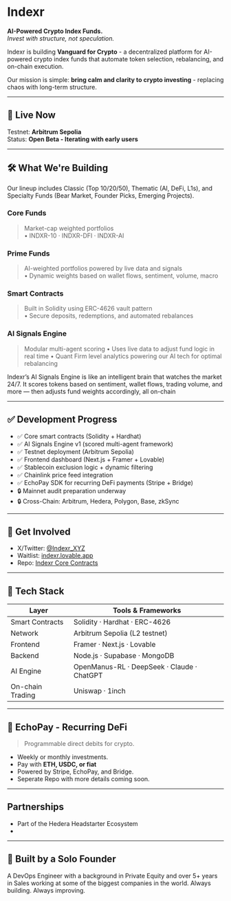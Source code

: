 # Indexr

**AI-Powered Crypto Index Funds.**  
_Invest with structure, not speculation._

Indexr is building **Vanguard for Crypto** - a decentralized platform for AI-powered crypto index funds that automate token selection, rebalancing, and on-chain execution.

Our mission is simple: **bring calm and clarity to crypto investing** - replacing chaos with long-term structure.

---

## 🧪 Live Now
Testnet: **Arbitrum Sepolia**  
Status: **Open Beta - Iterating with early users**

---

## 🛠️ What We're Building

Our lineup includes Classic (Top 10/20/50), Thematic (AI, DeFi, L1s), and Specialty Funds (Bear Market, Founder Picks, Emerging Projects).

### Core Funds  
> Market-cap weighted portfolios  
• INDXR-10 · INDXR-DFI · INDXR-AI

### Prime Funds  
> AI-weighted portfolios powered by live data and signals  
• Dynamic weights based on wallet flows, sentiment, volume, macro

### Smart Contracts  
> Built in Solidity using ERC-4626 vault pattern  
• Secure deposits, redemptions, and automated rebalances

### AI Signals Engine  
> Modular multi-agent scoring
• Uses live data to adjust fund logic in real time
• Quant Firm level analytics powering our AI tech for optimal rebalancing

Indexr’s AI Signals Engine is like an intelligent brain that watches the market 24/7. It scores tokens based on sentiment, wallet flows, trading volume, and more — then adjusts fund weights accordingly, all on-chain

---

## ✅ Development Progress

- ✅ Core smart contracts (Solidity + Hardhat)
- ✅ AI Signals Engine v1 (scored multi-agent framework)
- ✅ Testnet deployment (Arbitrum Sepolia)
- ✅ Frontend dashboard (Next.js + Framer + Lovable)
- ✅ Stablecoin exclusion logic + dynamic filtering
- ✅ Chainlink price feed integration
- ✅ EchoPay SDK for recurring DeFi payments (Stripe + Bridge)
- 🔒 Mainnet audit preparation underway
- 🔒 Cross-Chain: Arbitrum, Hedera, Polygon, Base, zkSync

---

## 🔗 Get Involved

- X/Twitter: [@Indexr_XYZ](https://twitter.com/indexr_xyz)
- Waitlist: [indexr.lovable.app](https://indexr.lovable.app)
- Repo: [Indexr Core Contracts](https://github.com/IndexrXYZ/Indexr)

---

## 🧠 Tech Stack

| Layer              | Tools & Frameworks                                 |
|------------------- |----------------------------------------------------|
| Smart Contracts    | Solidity · Hardhat · ERC-4626                      |
| Network            | Arbitrum Sepolia (L2 testnet)                      |
| Frontend           | Framer · Next.js · Lovable                         |
| Backend            | Node.js · Supabase · MongoDB                       |
| AI Engine          | OpenManus-RL · DeepSeek · Claude · ChatGPT         |
| On-chain Trading   | Uniswap · 1inch                                    |

---

## 🔄 EchoPay - Recurring DeFi

> Programmable direct debits for crypto.

- Weekly or monthly investments.
- Pay with **ETH, USDC, or fiat**
- Powered by Stripe, EchoPay, and Bridge.
- Seperate Repo with more details coming soon.

---

## Partnerships

- Part of the Hedera Headstarter Ecosystem
- 

---

## 👋 Built by a Solo Founder  
A DevOps Engineer with a background in Private Equity and over 5+ years in Sales working at some of the biggest companies in the world.
Always building. Always improving.

